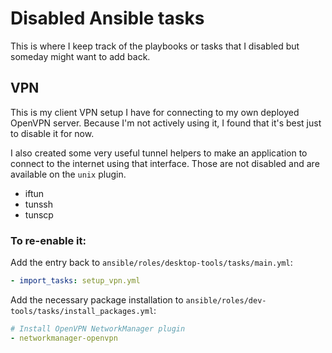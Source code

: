 # Disabled Ansible tasks

This is where I keep track of the playbooks or tasks that I disabled but someday might want to add
back.

## VPN

This is my client VPN setup I have for connecting to my own deployed OpenVPN server. Because I'm not
actively using it, I found that it's best just to disable it for now.

I also created some very useful tunnel helpers to make an application to connect to the internet
using that interface. Those are not disabled and are available on the `unix` plugin.

* iftun
* tunssh
* tunscp

### To re-enable it:

Add the entry back to `ansible/roles/desktop-tools/tasks/main.yml`:

```yaml
- import_tasks: setup_vpn.yml
```

Add the necessary package installation to `ansible/roles/dev-tools/tasks/install_packages.yml`:

```yaml
# Install OpenVPN NetworkManager plugin
- networkmanager-openvpn
```
